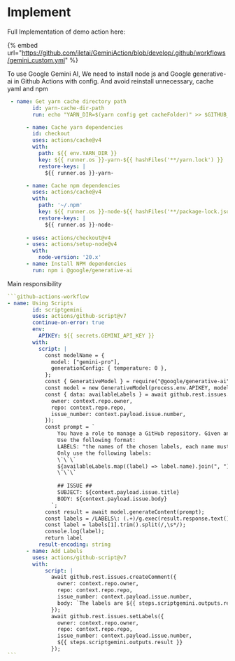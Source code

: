 # Implement

Full Implementation of demo action here:

{% embed url="https://github.com/iletai/GeminiAction/blob/develop/.github/workflows/gemini_custom.yml" %}

To use Google Gemini AI, We need to install node js and Google generative-ai in Github Actions with config.  And avoid reinstall unnecessary, cache yaml and npm

```yaml
 - name: Get yarn cache directory path
        id: yarn-cache-dir-path
        run: echo "YARN_DIR=$(yarn config get cacheFolder)" >> $GITHUB_ENV

      - name: Cache yarn dependencies
        id: checkout
        uses: actions/cache@v4
        with:
          path: ${{ env.YARN_DIR }}
          key: ${{ runner.os }}-yarn-${{ hashFiles('**/yarn.lock') }}
          restore-keys: |
            ${{ runner.os }}-yarn-

      - name: Cache npm dependencies
        uses: actions/cache@v4
        with:
          path: '~/.npm'
          key: ${{ runner.os }}-node-${{ hashFiles('**/package-lock.json') }}
          restore-keys: |
            ${{ runner.os }}-node-
 
      - uses: actions/checkout@v4
      - uses: actions/setup-node@v4
        with:
          node-version: '20.x'
      - name: Install NPM dependencies
        run: npm i @google/generative-ai

```

Main responsibility

````yaml
```github-actions-workflow
- name: Using Scripts
        id: scriptgemini
        uses: actions/github-script@v7
        continue-on-error: true
        env:
          APIKEY: ${{ secrets.GEMINI_API_KEY }}
        with:
          script: |
            const modelName = {
              model: ["gemini-pro"],
              generationConfig: { temperature: 0 },
            };
            const { GenerativeModel } = require("@google/generative-ai");
            const model = new GenerativeModel(process.env.APIKEY, modelName);
            const { data: availableLabels } = await github.rest.issues.listLabelsForRepo({
              owner: context.repo.owner,
              repo: context.repo.repo,
              issue_number: context.payload.issue.number,
            });
            const prompt = `
                You have a role to manage a GitHub repository. Given an issue information (subject and body), choose suitable labels to it from the labels available for the repository.
                Use the following format:
                LABELS: "the names of the chosen labels, each name must not be surrounded double quotes, separated by a comma"
                Only use the following labels:
                \`\`\`
                ${availableLabels.map((label) => label.name).join(", ")}
                \`\`\`
            
                ## ISSUE ##
                SUBJECT: ${context.payload.issue.title}
                BODY: ${context.payload.issue.body}
              `;
            const result = await model.generateContent(prompt);
            const labels = /LABELS\: (.+)/g.exec(result.response.text());
            const label = labels[1].trim().split(/,\s*/);
            console.log(label);
            return label
          result-encoding: string
      - name: Add Labels
        uses: actions/github-script@v7
        with:
            script: |
              await github.rest.issues.createComment({
                owner: context.repo.owner,
                repo: context.repo.repo,
                issue_number: context.payload.issue.number,
                body: `The labels are ${{ steps.scriptgemini.outputs.result }}`
              });
              await github.rest.issues.setLabels({
                owner: context.repo.owner,
                repo: context.repo.repo,
                issue_number: context.payload.issue.number,
                ${{ steps.scriptgemini.outputs.result }}
              });
```
````
